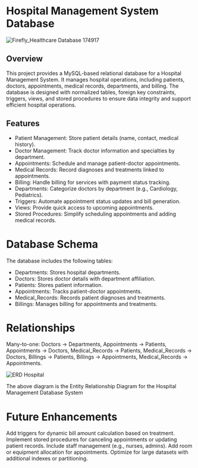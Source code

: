 # Hospital Management System Database

![Firefly_Healthcare Database 174917](https://github.com/user-attachments/assets/6cd4f12b-5dd5-44e4-ba0f-9d743c29fcc7)


## Overview
This project provides a MySQL-based relational database for a Hospital Management System. It manages hospital operations, including patients, doctors, appointments, medical records, departments, and billing. The database is designed with normalized tables, foreign key constraints, triggers, views, and stored procedures to ensure data integrity and support efficient hospital operations.

## Features
- Patient Management: Store patient details (name, contact, medical history).
- Doctor Management: Track doctor information and specialties by department.
- Appointments: Schedule and manage patient-doctor appointments.
- Medical Records: Record diagnoses and treatments linked to appointments.
- Billing: Handle billing for services with payment status tracking.
- Departments: Categorize doctors by department (e.g., Cardiology, Pediatrics).
- Triggers: Automate appointment status updates and bill generation.
- Views: Provide quick access to upcoming appointments.
- Stored Procedures: Simplify scheduling appointments and adding medical records.

# Database Schema
The database includes the following tables:

- Departments: Stores hospital departments.
- Doctors: Stores doctor details with department affiliation.
- Patients: Stores patient information.
- Appointments: Tracks patient-doctor appointments.
- Medical_Records: Records patient diagnoses and treatments.
- Billings: Manages billing for appointments and treatments.

# Relationships
Many-to-one: Doctors → Departments, Appointments → Patients, Appointments → Doctors, Medical_Records → Patients, Medical_Records → Doctors, Billings → Patients, Billings → Appointments, Medical_Records → Appointments.

![ERD Hospital ](https://github.com/user-attachments/assets/35af703a-781c-44b6-b9d9-8ba1d1605163)

The above diagram is the Entity Relationship Diagram for the Hospital Management Database System

# Future Enhancements
Add triggers for dynamic bill amount calculation based on treatment.
Implement stored procedures for canceling appointments or updating patient records.
Include staff management (e.g., nurses, admins).
Add room or equipment allocation for appointments.
Optimize for large datasets with additional indexes or partitioning.
